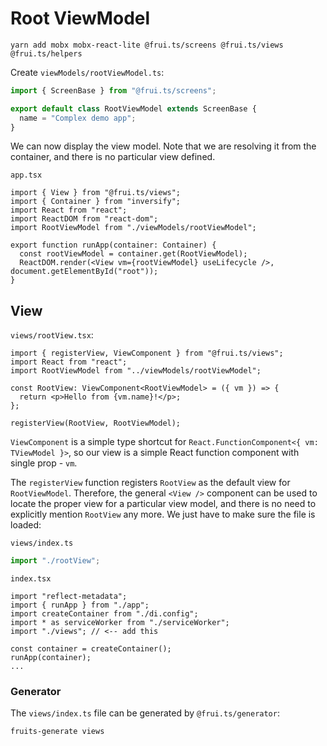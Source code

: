 # Root ViewModel

    yarn add mobx mobx-react-lite @frui.ts/screens @frui.ts/views @frui.ts/helpers

Create `viewModels/rootViewModel.ts`:

```ts
import { ScreenBase } from "@frui.ts/screens";

export default class RootViewModel extends ScreenBase {
  name = "Complex demo app";
}
```

We can now display the view model. Note that we are resolving it from the container, and there is no particular view defined.

`app.tsx`

```tsx
import { View } from "@frui.ts/views";
import { Container } from "inversify";
import React from "react";
import ReactDOM from "react-dom";
import RootViewModel from "./viewModels/rootViewModel";

export function runApp(container: Container) {
  const rootViewModel = container.get(RootViewModel);
  ReactDOM.render(<View vm={rootViewModel} useLifecycle />, document.getElementById("root"));
}
```

## View

`views/rootView.tsx`:

```tsx
import { registerView, ViewComponent } from "@frui.ts/views";
import React from "react";
import RootViewModel from "../viewModels/rootViewModel";

const RootView: ViewComponent<RootViewModel> = ({ vm }) => {
  return <p>Hello from {vm.name}!</p>;
};

registerView(RootView, RootViewModel);
```

`ViewComponent` is a simple type shortcut for `React.FunctionComponent<{ vm: TViewModel }>`, so our view is a simple React function component with single prop - `vm`.

The `registerView` function registers `RootView` as the default view for `RootViewModel`. Therefore, the general `<View />` component can be used to locate the proper view for a particular view model, and there is no need to explicitly mention `RootView` any more.
We just have to make sure the file is loaded:

`views/index.ts`

```ts
import "./rootView";
```

`index.tsx`

```tsx
import "reflect-metadata";
import { runApp } from "./app";
import createContainer from "./di.config";
import * as serviceWorker from "./serviceWorker";
import "./views"; // <-- add this

const container = createContainer();
runApp(container);
...
```

### Generator
The `views/index.ts` file can be generated by `@frui.ts/generator`:

    fruits-generate views
